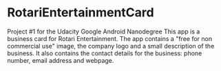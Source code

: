 # RotariEntertainmentCard
Project #1  for the Udacity Google Android Nanodegree
This app is a business card for Rotari Entertainment.
The app contains a "free for non commercial use" image, the company logo and a small description of the business.
It also contains the contact details for the business: phone number, email address and webpage.
